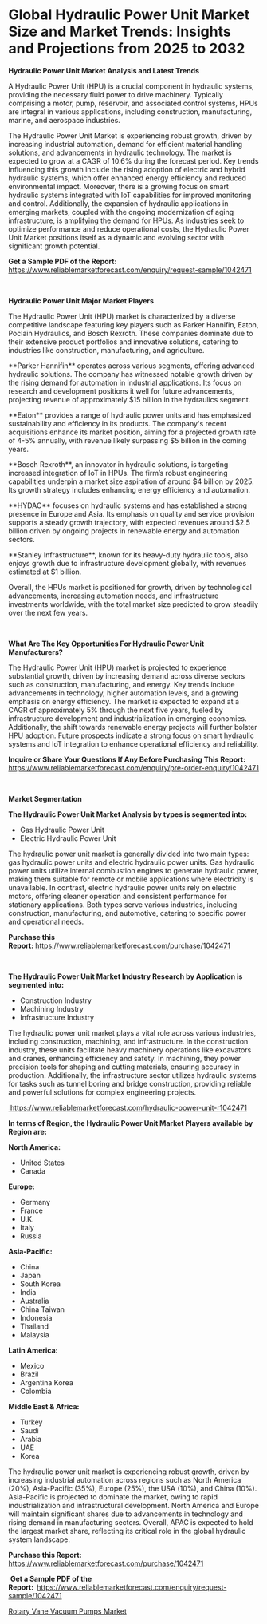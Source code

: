 <p><h1>Global Hydraulic Power Unit Market Size and Market Trends: Insights and Projections from 2025 to 2032</h1></p><p><strong>Hydraulic Power Unit Market Analysis and Latest Trends</strong></p>
<p><p>A Hydraulic Power Unit (HPU) is a crucial component in hydraulic systems, providing the necessary fluid power to drive machinery. Typically comprising a motor, pump, reservoir, and associated control systems, HPUs are integral in various applications, including construction, manufacturing, marine, and aerospace industries. </p><p>The Hydraulic Power Unit Market is experiencing robust growth, driven by increasing industrial automation, demand for efficient material handling solutions, and advancements in hydraulic technology. The market is expected to grow at a CAGR of 10.6% during the forecast period. Key trends influencing this growth include the rising adoption of electric and hybrid hydraulic systems, which offer enhanced energy efficiency and reduced environmental impact. Moreover, there is a growing focus on smart hydraulic systems integrated with IoT capabilities for improved monitoring and control. Additionally, the expansion of hydraulic applications in emerging markets, coupled with the ongoing modernization of aging infrastructure, is amplifying the demand for HPUs. As industries seek to optimize performance and reduce operational costs, the Hydraulic Power Unit Market positions itself as a dynamic and evolving sector with significant growth potential.</p></p>
<p><strong>Get a Sample PDF of the Report:&nbsp;</strong> <a href="https://www.reliablemarketforecast.com/enquiry/request-sample/1042471?utm_campaign=2397&utm_medium=2&utm_source=Github&utm_content=ia&utm_term=08042025&utm_id=hydraulic-power-unit">https://www.reliablemarketforecast.com/enquiry/request-sample/1042471</a></p>
<p>&nbsp;</p>
<p><strong>Hydraulic Power Unit Major Market Players</strong></p>
<p><p>The Hydraulic Power Unit (HPU) market is characterized by a diverse competitive landscape featuring key players such as Parker Hannifin, Eaton, Poclain Hydraulics, and Bosch Rexroth. These companies dominate due to their extensive product portfolios and innovative solutions, catering to industries like construction, manufacturing, and agriculture.</p><p>**Parker Hannifin** operates across various segments, offering advanced hydraulic solutions. The company has witnessed notable growth driven by the rising demand for automation in industrial applications. Its focus on research and development positions it well for future advancements, projecting revenue of approximately $15 billion in the hydraulics segment.</p><p>**Eaton** provides a range of hydraulic power units and has emphasized sustainability and efficiency in its products. The company's recent acquisitions enhance its market position, aiming for a projected growth rate of 4-5% annually, with revenue likely surpassing $5 billion in the coming years.</p><p>**Bosch Rexroth**, an innovator in hydraulic solutions, is targeting increased integration of IoT in HPUs. The firm’s robust engineering capabilities underpin a market size aspiration of around $4 billion by 2025. Its growth strategy includes enhancing energy efficiency and automation.</p><p>**HYDAC** focuses on hydraulic systems and has established a strong presence in Europe and Asia. Its emphasis on quality and service provision supports a steady growth trajectory, with expected revenues around $2.5 billion driven by ongoing projects in renewable energy and automation sectors.</p><p>**Stanley Infrastructure**, known for its heavy-duty hydraulic tools, also enjoys growth due to infrastructure development globally, with revenues estimated at $1 billion.</p><p>Overall, the HPUs market is positioned for growth, driven by technological advancements, increasing automation needs, and infrastructure investments worldwide, with the total market size predicted to grow steadily over the next few years.</p></p>
<p>&nbsp;</p>
<p><strong>What Are The Key Opportunities For Hydraulic Power Unit Manufacturers?</strong></p>
<p><p>The Hydraulic Power Unit (HPU) market is projected to experience substantial growth, driven by increasing demand across diverse sectors such as construction, manufacturing, and energy. Key trends include advancements in technology, higher automation levels, and a growing emphasis on energy efficiency. The market is expected to expand at a CAGR of approximately 5% through the next five years, fueled by infrastructure development and industrialization in emerging economies. Additionally, the shift towards renewable energy projects will further bolster HPU adoption. Future prospects indicate a strong focus on smart hydraulic systems and IoT integration to enhance operational efficiency and reliability.</p></p>
<p><strong>Inquire or Share Your Questions If Any Before Purchasing This Report:</strong> <a href="https://www.reliablemarketforecast.com/enquiry/pre-order-enquiry/1042471?utm_campaign=2397&utm_medium=2&utm_source=Github&utm_content=ia&utm_term=08042025&utm_id=hydraulic-power-unit">https://www.reliablemarketforecast.com/enquiry/pre-order-enquiry/1042471</a></p>
<p>&nbsp;</p>
<p><strong>Market Segmentation</strong></p>
<p><strong>The Hydraulic Power Unit Market Analysis by types is segmented into:</strong></p>
<p><ul><li>Gas Hydraulic Power Unit</li><li>Electric Hydraulic Power Unit</li></ul></p>
<p><p>The hydraulic power unit market is generally divided into two main types: gas hydraulic power units and electric hydraulic power units. Gas hydraulic power units utilize internal combustion engines to generate hydraulic power, making them suitable for remote or mobile applications where electricity is unavailable. In contrast, electric hydraulic power units rely on electric motors, offering cleaner operation and consistent performance for stationary applications. Both types serve various industries, including construction, manufacturing, and automotive, catering to specific power and operational needs.</p></p>
<p><strong>Purchase this Report:&nbsp;</strong><a href="https://www.reliablemarketforecast.com/purchase/1042471?utm_campaign=2397&utm_medium=2&utm_source=Github&utm_content=ia&utm_term=08042025&utm_id=hydraulic-power-unit">https://www.reliablemarketforecast.com/purchase/1042471</a></p>
<p>&nbsp;</p>
<p><strong>The Hydraulic Power Unit Market Industry Research by Application is segmented into:</strong></p>
<p><ul><li>Construction Industry</li><li>Machining Industry</li><li>Infrastructure Industry</li></ul></p>
<p><p>The hydraulic power unit market plays a vital role across various industries, including construction, machining, and infrastructure. In the construction industry, these units facilitate heavy machinery operations like excavators and cranes, enhancing efficiency and safety. In machining, they power precision tools for shaping and cutting materials, ensuring accuracy in production. Additionally, the infrastructure sector utilizes hydraulic systems for tasks such as tunnel boring and bridge construction, providing reliable and powerful solutions for complex engineering projects.</p></p>
<p><a href="https://www.reliablemarketforecast.com/hydraulic-power-unit-r1042471?utm_campaign=2397&utm_medium=2&utm_source=Github&utm_content=ia&utm_term=08042025&utm_id=hydraulic-power-unit">&nbsp;https://www.reliablemarketforecast.com/hydraulic-power-unit-r1042471</a></p>
<p><strong>In terms of Region, the Hydraulic Power Unit Market Players available by Region are:</strong></p>
<p>
    <p> <strong> North America: </strong>
        <ul>
            <li>United States</li>
            <li>Canada</li>
        </ul>
        </p> 
    <p> <strong> Europe: </strong>
        <ul>
            <li>Germany</li>
            <li>France</li>
            <li>U.K.</li>
            <li>Italy</li>
            <li>Russia</li>
        </ul>
        </p> 
    <p> <strong> Asia-Pacific: </strong>
        <ul>
            <li>China</li>
            <li>Japan</li>
            <li>South Korea</li>
            <li>India</li>
            <li>Australia</li>
            <li>China Taiwan</li>
            <li>Indonesia</li>
            <li>Thailand</li>
            <li>Malaysia</li>
        </ul>
        </p> 
    <p> <strong> Latin America: </strong>
        <ul>
            <li>Mexico</li>
            <li>Brazil</li>
            <li>Argentina Korea</li>
            <li>Colombia</li>
        </ul>
        </p> 
    <p> <strong> Middle East & Africa: </strong>
        <ul>
            <li>Turkey</li>
            <li>Saudi</li>
            <li>Arabia</li>
            <li>UAE</li>
            <li>Korea</li>
        </ul>
    </p>
    </p>
<p><p>The hydraulic power unit market is experiencing robust growth, driven by increasing industrial automation across regions such as North America (20%), Asia-Pacific (35%), Europe (25%), the USA (10%), and China (10%). Asia-Pacific is projected to dominate the market, owing to rapid industrialization and infrastructural development. North America and Europe will maintain significant shares due to advancements in technology and rising demand in manufacturing sectors. Overall, APAC is expected to hold the largest market share, reflecting its critical role in the global hydraulic system landscape.</p></p>
<p><strong>Purchase this Report: </strong><a href="https://www.reliablemarketforecast.com/purchase/1042471?utm_campaign=2397&utm_medium=2&utm_source=Github&utm_content=ia&utm_term=08042025&utm_id=hydraulic-power-unit">https://www.reliablemarketforecast.com/purchase/1042471</a></p>
<p>&nbsp;<strong>Get a Sample PDF of the Report:&nbsp;&nbsp;</strong><a href="https://www.reliablemarketforecast.com/enquiry/request-sample/1042471?utm_campaign=2397&utm_medium=2&utm_source=Github&utm_content=ia&utm_term=08042025&utm_id=hydraulic-power-unit">https://www.reliablemarketforecast.com/enquiry/request-sample/1042471</a></p>
<p><strong></strong></p>
<p><p><a href="https://github.com/FahadAhmed223/Market-Research-Report-List-2/blob/main/rotary-vane-vacuum-pumps-market.md?utm_campaign=2397&utm_medium=2&utm_source=Github&utm_content=ia&utm_term=08042025&utm_id=hydraulic-power-unit">Rotary Vane Vacuum Pumps Market</a></p></p>